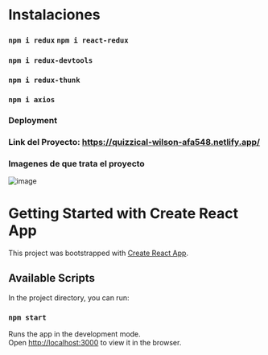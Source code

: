 # Instalaciones
### `npm i redux`  `npm i react-redux`
### `npm i redux-devtools`
### `npm i redux-thunk`
### `npm i axios`

### Deployment
### Link del Proyecto: https://quizzical-wilson-afa548.netlify.app/

### Imagenes de que trata el proyecto
![image](https://user-images.githubusercontent.com/46203192/112576236-87189980-8db7-11eb-9841-31d26234f87d.png)



# Getting Started with Create React App

This project was bootstrapped with [Create React App](https://github.com/facebook/create-react-app).

## Available Scripts

In the project directory, you can run:

### `npm start`

Runs the app in the development mode.\
Open [http://localhost:3000](http://localhost:3000) to view it in the browser.
